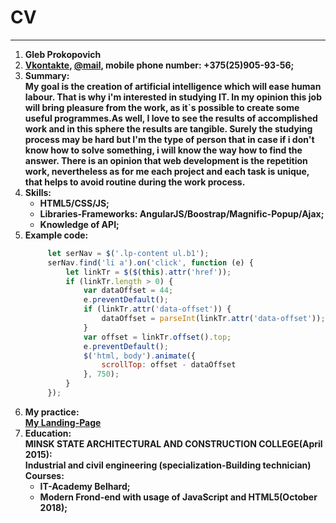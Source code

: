# CV  
---  
1. **Gleb Prokopovich**  
2. **[Vkontakte](https://vk.com/fuck0p), [@mail](fanta_23@mail.ru), mobile phone number: +375(25)905-93-56;**  
3. **Summary:**  
   **My goal is the creation of artificial intelligence which will ease human labour. That is why i'm interested in studying IT. In my opinion this job will bring pleasure from the work, as it`s possible to create some useful programmes.As well, I love to see the results of accomplished work and in this sphere the results are tangible. Surely the studying process may be hard but I'm the type of person that in case if i don't know how to solve something, i will know the way how to find the answer. There is an opinion that web development is the repetition work, nevertheless as for me each project and each task is unique, that helps to avoid routine during the work process.**  
4. **Skills:**  
   * **HTML5/CSS/JS;**  
   * **Libraries-Frameworks: AngularJS/Boostrap/Magnific-Popup/Ajax;**  
   * **Knowledge of API;**  
5. **Example code:**
   ```javascript   
        let serNav = $('.lp-content ul.b1');  
        serNav.find('li a').on('click', function (e) {  
            let linkTr = $($(this).attr('href'));  
            if (linkTr.length > 0) {  
                var dataOffset = 44;  
                e.preventDefault();  
                if (linkTr.attr('data-offset')) {  
                    dataOffset = parseInt(linkTr.attr('data-offset'));  
                }  
                var offset = linkTr.offset().top;  
                e.preventDefault();  
                $('html, body').animate({  
                    scrollTop: offset - dataOffset  
                }, 750);  
            }  
        });
   ```
6. **My practice:**  
   **[My Landing-Page](https://myrzuk.github.io)**  
7. **Education:**  
    **MINSK STATE ARCHITECTURAL AND CONSTRUCTION COLLEGE(April 2015):**  
    **Industrial and civil engineering (specialization-Building technician)**  
    **Courses:**  
    * **IT-Academy Belhard;**  
    * **Modern Frond-end with usage of JavaScript and HTML5(October 2018);**  
